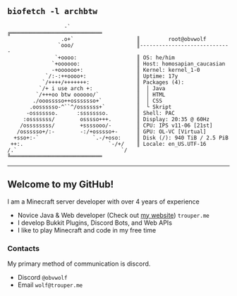 
`biofetch -l archbtw`
---
 ```
                   -`                     ╔═════════════════════════════
                  .o+`                    ║         root@obvwolf
                 `ooo/                    ║-----------------------------
                `+oooo:                   ║ OS: he/him
               `+oooooo:                  ║ Host: homosapian_caucasian 
               -+oooooo+:                 ║ Kernel: kernel_1-0
             `/:-:++oooo+:                ║ Uptime: 17y
            `/++++/+++++++:               ║ Packages (4):
           `/+ i use arch +:              ║  │ Java
          `/+++oo btw oooooo/`            ║  │ HTML
         ./ooosssso++osssssso+`           ║  │ CSS
        .oossssso-^``^/ossssss+`          ║  └ Skript
       -osssssso.      :ssssssso.         ║ Shell: PAC
      :osssssss/        osssso+++.        ║ Display: 20:35 @ 60Hz
     /ossssssss/        +ssssooo/-        ║ CPU: IPS v11-06 [21st]
    /ossssso+/:-        -:/+osssso+-      ║ GPU: OL-VC [Virtual] 
   +sso+:-`                 `.-/+oso:     ║ Disk (/): 940 TiB / 2.5 PiB
  ++:.                           `-/+/    ║ Locale: en_US.UTF-16
 /.`                                 `/   ╚═════════════════════════════
```
---
## Welcome to my GitHub!
I am a Minecraft server developer with over 4 years of experience
- Novice Java & Web developer (Check out [my website](https://trouper.me)) `trouper.me`
- I develop Bukkit Plugins, Discord Bots, and Web APIs
- I like to play Minecraft and code in my free time
### Contacts
My primary method of communication is discord.
- Discord `@obvwolf`
- Email `wolf@trouper.me`
